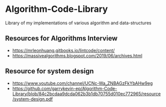 # Algorithm-Code-Library
Library of my implementations of various algorithm and data-structures


## Resources for Algorithms Interview 

* https://mrleonhuang.gitbooks.io/lintcode/content/
* https://massivealgorithms.blogspot.com/2019/06/archives.html

## Resource for system design

* https://www.youtube.com/channel/UCNc-Wa_ZNBAGzFkYbAHw9eg
* https://github.com/garrykevin-ep/Algorithm-Code-Library/blob/84c2bcdaa9dcda062b3b1db70755d010ec772965/resource/system-design.pdf
